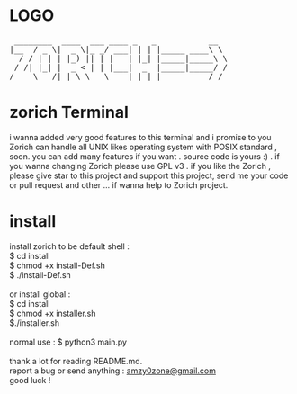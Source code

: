 # LOGO
<pre>
 ________  ____  ___ ____ _   _           __
|__  / _ \|  _ \|_ _/ ___| | | |_____ ____\ \
  / / | | | |_) || | |   | |_| |_____|_____\ \
 / /| |_| |  _ < | | |___|  _  |_____|_____/ /
/____\___/|_| \_\___\____|_| |_|          /_/
</pre>

# zorich Terminal

i wanna added very good features to this terminal and i promise to you  Zorich
can handle all UNIX likes operating system with POSIX standard  , soon.
you can add many features if you want .
source code is yours :) .
if you wanna changing  Zorich please use GPL v3 .
if you like the  Zorich , please give star to this project and support this project,
send me your code  or  pull request and other ...
if wanna help to Zorich project.

# install


install zorich to be default shell :
<br>
$ cd install
<br>
$ chmod +x install-Def.sh
<br>
$ ./install-Def.sh
<br>
<br>
or install global :
<br>
$ cd install
<br>
$ chmod +x installer.sh
<br>
$./installer.sh
<br>
<br>
normal use  :
$ python3  main.py
<br>
<br>
thank a lot for reading README.md.
<br>
report a bug or send anything : amzy0zone@gmail.com
<br>
good luck !
